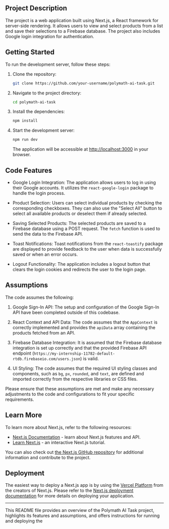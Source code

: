 ## Project Description

The project is a web application built using Next.js, a React framework for server-side rendering. It allows users to view and select products from a list and save their selections to a Firebase database. The project also includes Google login integration for authentication.

## Getting Started

To run the development server, follow these steps:

1. Clone the repository:

   ```bash
   git clone https://github.com/your-username/polymath-ai-task.git
   ```

2. Navigate to the project directory:

   ```bash
   cd polymath-ai-task
   ```

3. Install the dependencies:

   ```bash
   npm install
   ```

4. Start the development server:

   ```bash
   npm run dev
   ```

   The application will be accessible at [http://localhost:3000](http://localhost:3000) in your browser.

## Code Features

- Google Login Integration: The application allows users to log in using their Google accounts. It utilizes the `react-google-login` package to handle the login process.

- Product Selection: Users can select individual products by checking the corresponding checkboxes. They can also use the "Select All" button to select all available products or deselect them if already selected.

- Saving Selected Products: The selected products are saved to a Firebase database using a POST request. The `fetch` function is used to send the data to the Firebase API.

- Toast Notifications: Toast notifications from the `react-toastify` package are displayed to provide feedback to the user when data is successfully saved or when an error occurs.

- Logout Functionality: The application includes a logout button that clears the login cookies and redirects the user to the login page.

## Assumptions

The code assumes the following:

1. Google Sign-In API: The setup and configuration of the Google Sign-In API have been completed outside of this codebase.

2. React Context and API Data: The code assumes that the `AppContext` is correctly implemented and provides the `apiData` array containing the products fetched from an API.

3. Firebase Database Integration: It is assumed that the Firebase database integration is set up correctly and that the provided Firebase API endpoint (`https://my-internship-11782-default-rtdb.firebaseio.com/users.json`) is valid.

4. UI Styling: The code assumes that the required UI styling classes and components, such as `bg`, `px`, `rounded`, and `text`, are defined and imported correctly from the respective libraries or CSS files.

Please ensure that these assumptions are met and make any necessary adjustments to the code and configurations to fit your specific requirements.

## Learn More

To learn more about Next.js, refer to the following resources:

- [Next.js Documentation](https://nextjs.org/docs) - learn about Next.js features and API.
- [Learn Next.js](https://nextjs.org/learn) - an interactive Next.js tutorial.

You can also check out [the Next.js GitHub repository](https://github.com/vercel/next.js/) for additional information and contribute to the project.

## Deployment

The easiest way to deploy a Next.js app is by using the [Vercel Platform](https://vercel.com/new?utm_medium=default-template&filter=next.js&utm_source=create-next-app&utm_campaign=create-next-app-readme) from the creators of Next.js. Please refer to the [Next.js deployment documentation](https://nextjs.org/docs/deployment) for more details on deploying your application.

---

This README file provides an overview of the Polymath AI Task project, highlights its features and assumptions, and offers instructions for running and deploying the
